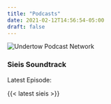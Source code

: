 ```yaml
---
title: "Podcasts"
date: 2021-02-12T14:56:54-05:00
draft: false
---
```


![Undertow Podcast Network](/images/undertow.jpg)

### Sieis Soundtrack

Latest Episode:

{{< latest sieis >}}